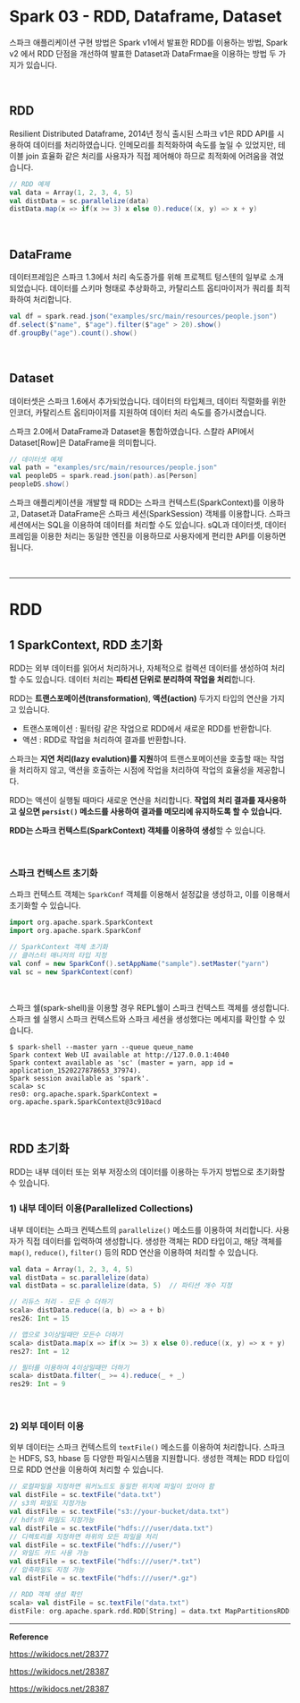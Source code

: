 # Spark 03 - RDD, Dataframe, Dataset

스파크 애플리케이션 구현 방법은 Spark v1에서 발표한 RDD를 이용하는 방법, Spark v2 에서 RDD 단점을 개선하여 발표한 Dataset과 DataFrmae을 이용하는 방법 두 가지가 있습니다.

<br>

## RDD

Resilient Distributed Dataframe, 2014년 정식 출시된 스파크 v1은 RDD API를 시용하여 데이터를 처리하였습니다. 인메모리를 최적화하여 속도를 높일 수 있었지만, 테이블 join 효율화 같은 처리를 사용자가 직접 제어해야 하므로 최적화에 어려움을 겪었습니다.

```scala
// RDD 예제 
val data = Array(1, 2, 3, 4, 5)
val distData = sc.parallelize(data)
distData.map(x => if(x >= 3) x else 0).reduce((x, y) => x + y)
```

<br>

## DataFrame

데이터프레임은 스파크 1.3에서 처리 속도증가를 위해 프로젝트 텅스텐의 일부로 소개되었습니다. 데이터를 스키마 형태로 추상화하고, 카탈리스트 옵티마이저가 쿼리를 최적화하여 처리합니다.

```scala
val df = spark.read.json("examples/src/main/resources/people.json")
df.select($"name", $"age").filter($"age" > 20).show()
df.groupBy("age").count().show()
```

<br>

## Dataset

데이터셋은 스파크 1.6에서 추가되었습니다. 데이터의 타입체크, 데이터 직렬화를 위한 인코더, 카탈리스트 옵티마이저를 지원하여 데이터 처리 속도를 증가시켰습니다.

스파크 2.0에서 DataFrame과 Dataset을 통합하였습니다. 스칼라 API에서 Dataset[Row]은 DataFrame을 의미합니다.

```scala
// 데이터셋 예제 
val path = "examples/src/main/resources/people.json"
val peopleDS = spark.read.json(path).as[Person]
peopleDS.show()
```

스파크 애플리케이션을 개발할 때 RDD는 스파크 컨텍스트(SparkContext)를 이용하고, Dataset과 DataFrame은 스파크 세션(SparkSession) 객체를 이용합니다. 스파크 세션에서는 SQL을 이용하여 데이터를 처리할 수도 있습니다. sQL과 데이터셋, 데이터프레임을 이용한 처리는 동일한 엔진을 이용하므로 사용자에게 편리한 API를 이용하면 됩니다.

<br>

---

# RDD

## 1 SparkContext, RDD 초기화

RDD는 외부 데이터를 읽어서 처리하거나, 자체적으로 컬렉션 데이터를 생성하여 처리할 수도 있습니다. 데이터 처리는 **파티션 단위로 분리하여 작업을 처리**합니다.



RDD는 **트랜스포메이션(transformation)**, **액션(action)** 두가지 타입의 연산을 가지고 있습니다. 

* 트랜스포메이션 : 필터링 같은 작업으로 RDD에서 새로운 RDD를 반환합니다. 
* 액션 : RDD로 작업을 처리하여 결과를 반환합니다. 

스파크는 **지연 처리(lazy evalution)를 지원**하여 트랜스포메이션을 호출할 때는 작업을 처리하지 않고, 액션을 호출하는 시점에 작업을 처리하여 작업의 효율성을 제공합니다.

RDD는 액션이 실행될 때마다 새로운 연산을 처리합니다. **작업의 처리 결과를 재사용하고 싶으면 `persist()` 메소드를 사용하여 결과를 메모리에 유지하도록 할 수 있습니다.**

**RDD는 스파크 컨텍스트(SparkContext) 객체를 이용하여 생성**할 수 있습니다. 

<br>

### 스파크 컨텍스트 초기화

스파크 컨텍스트 객체는 `SparkConf` 객체를 이용해서 설정값을 생성하고, 이를 이용해서 초기화할 수 있습니다.

```scala
import org.apache.spark.SparkContext
import org.apache.spark.SparkConf

// SparkContext 객체 초기화 
// 클러스터 매니저의 타입 지정
val conf = new SparkConf().setAppName("sample").setMaster("yarn")
val sc = new SparkContext(conf)
```

<br>

스파크 쉘(spark-shell)을 이용할 경우 REPL쉘이 스파크 컨텍스트 객체를 생성합니다. 스파크 쉘 실행시 스파크 컨텍스트와 스파크 세션을 생성했다는 메세지를 확인할 수 있습니다.

```shell
$ spark-shell --master yarn --queue queue_name
Spark context Web UI available at http://127.0.0.1:4040
Spark context available as 'sc' (master = yarn, app id = application_1520227878653_37974).
Spark session available as 'spark'.
scala> sc
res0: org.apache.spark.SparkContext = org.apache.spark.SparkContext@3c910acd
```

<br>

## RDD 초기화

RDD는 내부 데이터 또는 외부 저장소의 데이터를 이용하는 두가지 방법으로 초기화할 수 있습니다.

### 1) 내부 데이터 이용(Parallelized Collections)

내부 데이터는 스파크 컨텍스트의 `parallelize()` 메소드를 이용하여 처리합니다. 사용자가 직접 데이터를 입력하여 생성합니다. 생성한 객체는 RDD 타입이고, 해당 객체를 `map()`, `reduce()`, `filter()` 등의 RDD 연산을 이용하여 처리할 수 있습니다.

```scala
val data = Array(1, 2, 3, 4, 5)
val distData = sc.parallelize(data)
val distData = sc.parallelize(data, 5)  // 파티션 개수 지정 

// 리듀스 처리 - 모든 수 더하기 
scala> distData.reduce((a, b) => a + b)
res26: Int = 15

// 맵으로 3이상일때만 모든수 더하기 
scala> distData.map(x => if(x >= 3) x else 0).reduce((x, y) => x + y)
res27: Int = 12

// 필터를 이용하여 4이상일때만 더하기 
scala> distData.filter(_ >= 4).reduce(_ + _)
res29: Int = 9    
```

<br>

### 2) 외부 데이터 이용

외부 데이터는 스파크 컨텍스트의 `textFile()` 메소드를 이용하여 처리합니다. 스파크는 HDFS, S3, hbase 등 다양한 파일시스템을 지원합니다. 생성한 객체는 RDD 타입이므로 RDD 연산을 이용하여 처리할 수 있습니다.

```scala
// 로컬파일을 지정하면 워커노드도 동일한 위치에 파일이 있어야 함 
val distFile = sc.textFile("data.txt")
// s3의 파일도 지정가능 
val distFile = sc.textFile("s3://your-bucket/data.txt")
// hdfs의 파일도 지정가능 
val distFile = sc.textFile("hdfs:///user/data.txt")
// 디렉토리를 지정하면 하위의 모든 파일을 처리 
val distFile = sc.textFile("hdfs:///user/")
// 와일드 카드 사용 가능 
val distFile = sc.textFile("hdfs:///user/*.txt")
// 압축파일도 지정 가능 
val distFile = sc.textFile("hdfs:///user/*.gz")

// RDD 객체 생성 확인 
scala> val distFile = sc.textFile("data.txt")
distFile: org.apache.spark.rdd.RDD[String] = data.txt MapPartitionsRDD[10] at textFile at <console>:26
```





---

**Reference**

https://wikidocs.net/28377

https://wikidocs.net/28387

https://wikidocs.net/28387